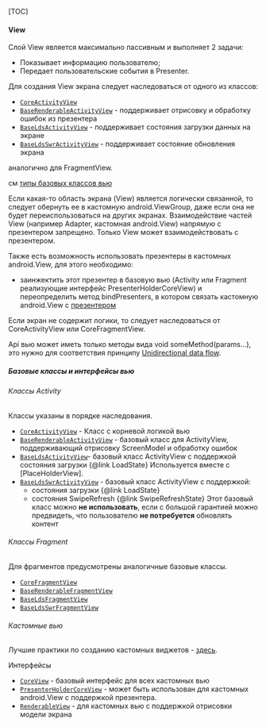 [TOC]

#### View

Слой View является максимально пассивным и выполняет 2 задачи:
- Показывает информацию пользователю;
- Передает пользовательские события в Presenter.

Для создания View экрана следует наследоваться от одного из классов:
- [`CoreActivityView`][core]
- [`BaseRenderableActivityView`][render] - поддерживает отрисовку и обработку ошибок из презентера
- [`BaseLdsActivityView`][lds] - поддерживает состояния загрузки данных на экране
- [`BaseLdsSwrActivityView`][swr] - поддерживает состояние обновления экрана

аналогично для FragmentView.

см [типы базовых классов вью](#базовые-классы-и-интерфейсы-вью)

Если какая-то область экрана (View) является логически связанной,
то следует обернуть ее в кастомную android.ViewGroup,
даже если она не будет переиспользоваться на других экранах.
Взаимодействие частей View (например Adapter, кастомная android.View)
напрямую с презентером запрещено.
Только View может взаимодействовать с презентером.

Также есть возможность использовать презентеры в кастомных android.View,
для этого необходимо:
 * заинжектить этот презентер в базовую вью
(Activity или Fragment реализующие интерфейс PresenterHolderCoreView)
и переопределить метод bindPresenters,
в котором связать кастомную android.View с [презентером][presenter]

Если экран не содержит логики, то следует наследоваться от CoreActivityView
или CoreFragmentView.

Api вью может иметь только методы вида void someMethod(params...),
это нужно для соответствия принципу [Unidirectional data flow][presenter].

##### Базовые классы и интерфейсы вью

###### Классы Activity
Классы указаны в порядке наследования.
* [`CoreActivityView`][core] - Класс с корневой логикой вью
* [`BaseRenderableActivityView`][render] - базовый класс для ActivityView,
поддерживающий отрисовку ScreenModel и обработку ошибок
* [`BaseLdsActivityView`][lds]- базовый класс ActivityView c поддержкой
состояния загрузки {@link LoadState}
Используется вместе с [PlaceHolderView].
* [`BaseLdsSwrActivityView`][swr] - базовый класс ActivityView c поддержкой:
   * состояния загрузки {@link LoadState}
   * состояния SwipeRefresh {@link SwipeRefreshState}
Этот базовый класс можно **не использовать**, если с большой гарантией можно
предвидеть, что пользователю **не потребуется** обновлять контент

###### Классы Fragment
Для фрагментов предусмотрены аналогичные базовые классы.

* [`CoreFragmentView`][core_f]
* [`BaseRenderableFragmentView`][render_f]
* [`BaseLdsFragmentView`][lds_f]
* [`BaseLdsSwrFragmentView`][swr_f]

###### Кастомные вью

Лучшие практики по созданию кастомных виджетов - [здесь][custom].

Интерфейсы
   * [`CoreView`][core_v] - базовый интерфейс для всех кастомных вью
   * [`PresenterHolderCoreView`][presenter_holder] - может быть использован
   для кастомных android.View c поддержкой презентера.
   * [`RenderableView`][render_v] - для кастомных вью с поддержкой
   отрисовки модели экрана

[core]: ../src/main/java/ru/surfstudio/android/core/mvp/activity/CoreActivityView.java
[render]: ../src/main/java/ru/surfstudio/android/core/mvp/activity/BaseRenderableActivityView.java
[lds]: ../src/main/java/ru/surfstudio/android/core/mvp/activity/BaseLdsActivityView.java
[swr]: ../src/main/java/ru/surfstudio/android/core/mvp/activity/BaseLdsSwrActivityView.java
[core_f]: ../src/main/java/ru/surfstudio/android/core/mvp/fragment/CoreFragmentView.java
[render_f]: ../src/main/java/ru/surfstudio/android/core/mvp/fragment/BaseRenderableFragmentView.java
[lds_f]: ../src/main/java/ru/surfstudio/android/core/mvp/fragment/BaseLdsFragmentView.java
[swr_f]: ../src/main/java/ru/surfstudio/android/core/mvp/fragment/BaseLdsSwrFragmentView.java
[core_v]: ../src/main/java/ru/surfstudio/android/core/mvp/view/CoreView.java
[render_v]: ../src/main/java/ru/surfstudio/android/core/mvp/view/RenderableView.java
[presenter_holder]: ../src/main/java/ru/surfstudio/android/core/mvp/view/PresenterHolderCoreView.java
[presenter]: presenter.md
[custom]: ../../docs/ui/custom_views.md
